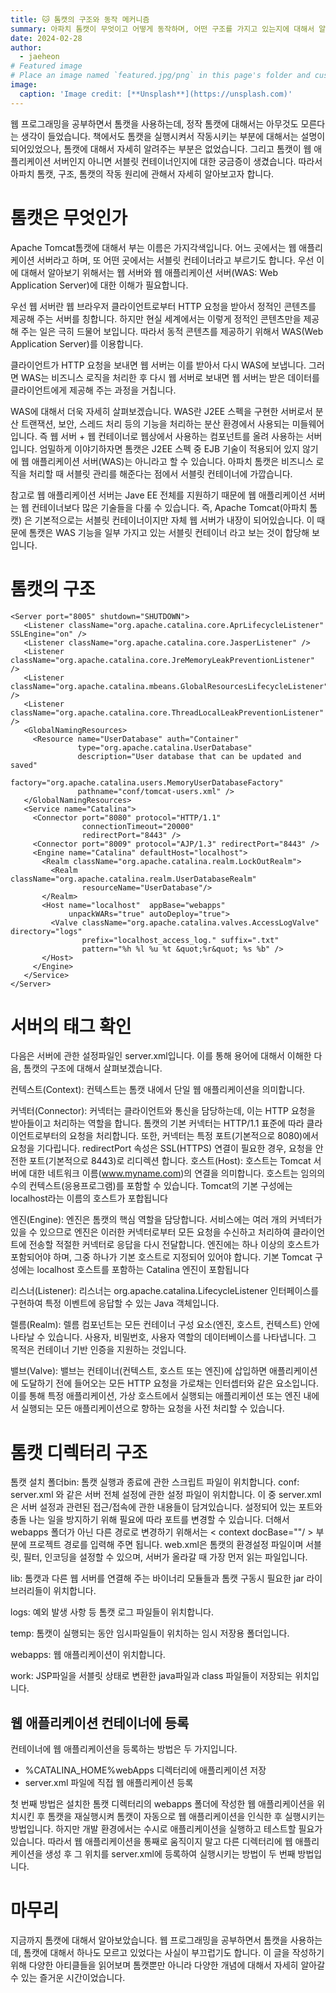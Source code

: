 ```yaml
---
title: 🐱 톰캣의 구조와 동작 메커니즘
summary: 아파치 톰캣이 무엇이고 어떻게 동작하며, 어떤 구조를 가지고 있는지에 대해서 알아봅니다.
date: 2024-02-28
author:
  - jaeheon
# Featured image
# Place an image named `featured.jpg/png` in this page's folder and customize its options here.
image:
  caption: 'Image credit: [**Unsplash**](https://unsplash.com)'
---
```


웹 프로그래밍을 공부하면서 톰캣을 사용하는데, 정작 톰캣에 대해서는 아무것도 모른다는 생각이 들었습니다. 책에서도 톰캣을 실행시켜서 작동시키는 부분에 대해서는 설명이 되어있었으나, 톰캣에 대해서 자세히 알려주는 부분은 없었습니다. 그리고 톰캣이 웹 애플리케이션 서버인지 아니면 서블릿 컨테이너인지에 대한 궁금증이 생겼습니다. 따라서 아파치 톰캣, 구조, 톰캣의 작동 원리에 관해서 자세히 알아보고자 합니다.


# 톰캣은 무엇인가
Apache Tomcat톰캣에 대해서 부는 이름은 가지각색입니다. 어느 곳에서는 웹 애플리케이션 서버라고 하며, 또 어떤 곳에서는 서블릿 컨테이너라고 부르기도 합니다. 우선 이에 대해서 알아보기 위해서는 웹 서버와 웹 애플리케이션 서버(WAS: Web Application Server)에 대한 이해가 필요합니다.

우선 웹 서버란 웹 브라우저 클라이언트로부터 HTTP 요청을 받아서 정적인 콘텐츠를 제공해 주는 서버를 칭합니다. 하지만 현실 세계에서는 이렇게 정적인 콘텐츠만을 제공해 주는 일은 극히 드물어 보입니다. 따라서 동적 콘텐츠를 제공하기 위해서 WAS(Web Application Server)를 이용합니다.

클라이언트가 HTTP 요청을 보내면 웹 서버는 이를 받아서 다시 WAS에 보냅니다. 그러면 WAS는 비즈니스 로직을 처리한 후 다시 웹 서버로 보내면 웹 서버는 받은 데이터를 클라이언트에게 제공해 주는 과정을 거칩니다.

WAS에 대해서 더욱 자세히 살펴보겠습니다. WAS란 J2EE 스펙을 구현한 서버로서 분산 트랜잭션, 보안, 스레드 처리 등의 기능을 처리하는 분산 환경에서 사용되는 미들웨어입니다. 즉 웹 서버 + 웹 컨테이너로 웹상에서 사용하는 컴포넌트를 올려 사용하는 서버입니다. 엄밀하게 이야기하자면 톰캣은 J2EE 스펙 중 EJB 기술이 적용되어 있지 않기에 웹 애플리케이션 서버(WAS)는 아니라고 할 수 있습니다. 아파치 톰캣은 비즈니스 로직을 처리할 때 서블릿 관리를 해준다는 점에서 서블릿 컨테이너에 가깝습니다.

참고로 웹 애플리케이션 서버는 Jave EE 전체를 지원하기 때문에 웹 애플리케이션 서버는 웹 컨테이너보다 많은 기술들을 다룰 수 있습니다.
즉, Apache Tomcat(아파치 톰캣) 은 기본적으로는 서블릿 컨테이너이지만 자체 웹 서버가 내장이 되어있습니다. 이 때문에 톰캣은 WAS 기능을 일부 가지고 있는 서블릿 컨테이너 라고 보는 것이 합당해 보입니다.


# 톰캣의 구조


```<?xml version='1.0' encoding='utf-8'?>
<Server port="8005" shutdown="SHUTDOWN">
   <Listener className="org.apache.catalina.core.AprLifecycleListener" SSLEngine="on" />
   <Listener className="org.apache.catalina.core.JasperListener" />
   <Listener className="org.apache.catalina.core.JreMemoryLeakPreventionListener" />
   <Listener className="org.apache.catalina.mbeans.GlobalResourcesLifecycleListener" />
   <Listener className="org.apache.catalina.core.ThreadLocalLeakPreventionListener" />
   <GlobalNamingResources>
     <Resource name="UserDatabase" auth="Container"
               type="org.apache.catalina.UserDatabase"
               description="User database that can be updated and saved"
               factory="org.apache.catalina.users.MemoryUserDatabaseFactory"
               pathname="conf/tomcat-users.xml" />
   </GlobalNamingResources>
   <Service name="Catalina">
     <Connector port="8080" protocol="HTTP/1.1"
                connectionTimeout="20000"
                redirectPort="8443" />
     <Connector port="8009" protocol="AJP/1.3" redirectPort="8443" />
     <Engine name="Catalina" defaultHost="localhost">
       <Realm className="org.apache.catalina.realm.LockOutRealm">
         <Realm className="org.apache.catalina.realm.UserDatabaseRealm"
                resourceName="UserDatabase"/>
       </Realm>
       <Host name="localhost"  appBase="webapps"
             unpackWARs="true" autoDeploy="true">
         <Valve className="org.apache.catalina.valves.AccessLogValve" directory="logs"
                prefix="localhost_access_log." suffix=".txt"
                pattern="%h %l %u %t &quot;%r&quot; %s %b" />
       </Host>
     </Engine>
   </Service>
</Server>
```

# 서버의 태그 확인
다음은 서버에 관한 설정파일인 server.xml입니다. 
이를 통해 용어에 대해서 이해한 다음, 톰캣의 구조에 대해서 살펴보겠습니다.

컨텍스트(Context): 컨텍스트는 톰캣 내에서 단일 웹 애플리케이션을 의미합니다.

커넥터(Connector): 커넥터는 클라이언트와 통신을 담당하는데, 이는 HTTP 요청을 받아들이고 처리하는 역할을 합니다. 톰캣의 기본 커넥터는 HTTP/1.1 표준에 따라 클라이언트로부터의 요청을 처리합니다. 또한, 커넥터는 특정 포트(기본적으로 8080)에서 요청을 기다립니다. redirectPort 속성은 SSL(HTTPS) 연결이 필요한 경우, 요청을 안전한 포트(기본적으로 8443)로 리디렉션 합니다.
호스트(Host): 호스트는 Tomcat 서버에 대한 네트워크 이름(www.myname.com)의 연결을 의미합니다. 호스트는 임의의 수의 컨텍스트(응용프로그램)를 포함할 수 있습니다. Tomcat의 기본 구성에는 localhost라는 이름의 호스트가 포합됩니다

엔진(Engine): 엔진은 톰캣의 핵심 역할을 담당합니다. 서비스에는 여러 개의 커넥터가 있을 수 있으므로 엔진은 이러한 커넥터로부터 모든 요청을 수신하고 처리하여 클라이언트에 전송할 적절한 커넥터로 응답을 다시 전달합니다. 엔진에는 하나 이상의 호스트가 포함되어야 하며, 그중 하나가 기본 호스트로 지정되어 있어야 합니다. 기본 Tomcat 구성에는 localhost 호스트를 포함하는 Catalina 엔진이 포함됩니다

리스너(Listener): 리스너는 org.apache.catalina.LifecycleListener 인터페이스를 구현하여 특정 이벤트에 응답할 수 있는 Java 객체입니다.

렐름(Realm): 렐름 컴포넌트는 모든 컨테이너 구성 요소(엔진, 호스트, 컨텍스트) 안에 나타날 수 있습니다. 사용자, 비밀번호, 사용자 역할의 데이터베이스를 나타냅니다. 그 목적은 컨테이너 기반 인증을 지원하는 것입니다.

밸브(Valve): 밸브는 컨테이너(컨텍스트, 호스트 또는 엔진)에 삽입하면 애플리케이션에 도달하기 전에 들어오는 모든 HTTP 요청을 가로채는 인터셉터와 같은 요소입니다. 이를 통해 특정 애플리케이션, 가상 호스트에서 실행되는 애플리케이션 또는 엔진 내에서 실행되는 모든 애플리케이션으로 향하는 요청을 사전 처리할 수 있습니다.


# 톰캣 디렉터리 구조
톰캣 설치 폴더bin: 톰캣 실행과 종료에 관한 스크립트 파일이 위치합니다.
conf: server.xml 와 같은 서버 전체 설정에 관한 설정 파일이 위치합니다. 이 중 server.xml은 서버 설정과 관련된 접근/접속에 관한 내용들이 담겨있습니다. 설정되어 있는 포트와 충돌 나는 일을 방지하기 위해 필요에 따라 포트를 변경할 수 있습니다. 더해서 webapps 폴더가 아닌 다른 경로로 변경하기 위해서는 < context docBase=""/ > 부분에 프로젝트 경로를 입력해 주면 됩니다. web.xml은 톰캣의 환경설정 파일이며 서블릿, 필터, 인코딩을 설정할 수 있으며, 서버가 올라갈 때 가장 먼저 읽는 파일입니다.

lib: 톰캣과 다른 웹 서버를 연결해 주는 바이너리 모듈들과 톰캣 구동시 필요한 jar 라이브러리들이 위치합니다.

logs: 예외 발생 사항 등 톰캣 로그 파일들이 위치합니다.

temp: 톰캣이 실행되는 동안 임시파일들이 위치하는 임시 저장용 폴더입니다.

webapps: 웹 애플리케이션이 위치합니다.

work: JSP파일을 서블릿 상태로 변환한 java파일과 class 파일들이 저장되는 위치입니다.

## 웹 애플리케이션 컨테이너에 등록
컨테이너에 웹 애플리케이션을 등록하는 방법은 두 가지입니다.
- %CATALINA_HOME%webApps 디렉터리에 애플리케이션 저장
- server.xml 파일에 직접 웹 애플리케이션 등록

첫 번째 방법은 설치한 톰캣 디렉터리의 webapps 폴더에 작성한 웹 애플리케이션을 위치시킨 후 톰캣을 재실행시켜 톰캣이 자동으로 웹 애플리케이션을 인식한 후 실행시키는 방법입니다.
하지만 개발 환경에서는 수시로 애플리케이션을 실행하고 테스트할 필요가 있습니다. 따라서 웹 애플리케이션을 통째로 움직이지 말고 다른 디렉터리에 웹 애플리케이션을 생성 후 그 위치를 server.xml에 등록하여 실행시키는 방법이 두 번째 방법입니다.


# 마무리
지금까지 톰캣에 대해서 알아보았습니다. 웹 프로그래밍을 공부하면서 톰캣을 사용하는데, 톰캣에 대해서 하나도 모르고 있었다는 사실이 부끄럽기도 합니다. 이 글을 작성하기 위해 다양한 아티클들을 읽어보며 톰캣뿐만 아니라 다양한 개념에 대해서 자세히 알아갈 수 있는 즐거운 시간이었습니다.